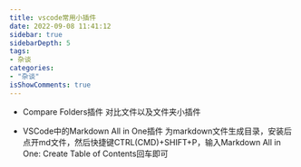```yaml
---
title: vscode常用小插件
date: 2022-09-08 11:41:12
sidebar: true
sidebarDepth: 5
tags:
- 杂谈
categories:
- "杂谈"
isShowComments: true
---
```






- Compare Folders插件
对比文件以及文件夹小插件

- VSCode中的Markdown All in One插件
为markdown文件生成目录，安装后点开md文件，然后快捷键CTRL(CMD)+SHIFT+P，输入Markdown All in One: Create Table of Contents回车即可
